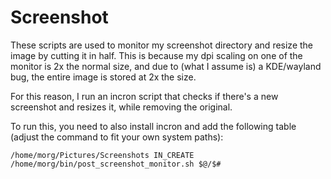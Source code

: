 # Screenshot

These scripts are used to monitor my screenshot directory and resize the image
by cutting it in half. This is because my dpi scaling on one of the monitor is
2x the normal size, and due to (what I assume is) a KDE/wayland bug, the entire
image is stored at 2x the size.

For this reason, I run an incron script that checks if there's a new screenshot
and resizes it, while removing the original.

To run this, you need to also install incron and add the following table (adjust
the command to fit your own system paths):

```
/home/morg/Pictures/Screenshots IN_CREATE /home/morg/bin/post_screenshot_monitor.sh $@/$#
```
